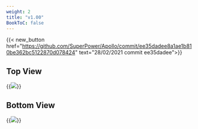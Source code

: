 ```yaml
---
weight: 2
title: "v1.00"
BookToC: false
---
```


{{< new_button href="https://github.com/SuperPower/Apollo/commit/ee35dadee8a1ae1b810be362bc5122870d078424" text="28/02/2021 commit ee35dadee">}}

## Top View

{{<image src="/images/production/2021-03-02_18h37_58.png" >}}

## Bottom View

{{<image src="/images/production/2021-03-02_18h38_20.png" >}}
